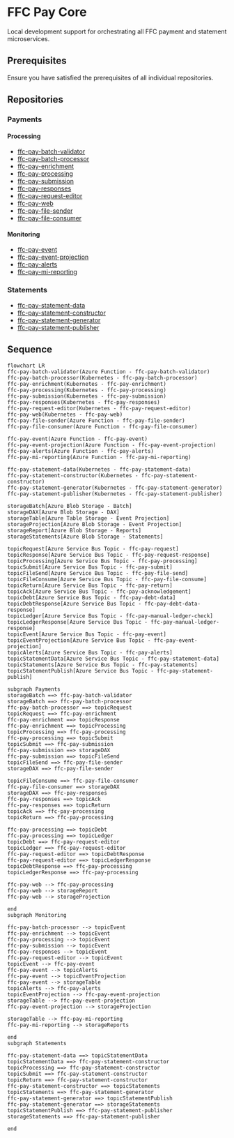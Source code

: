 # FFC Pay Core
Local development support for orchestrating all FFC payment and statement microservices.

## Prerequisites

Ensure you have satisfied the prerequisites of all individual repositories.

## Repositories
### Payments
#### Processing
- [ffc-pay-batch-validator](https://github.com/defra/ffc-pay-batch-validator)
- [ffc-pay-batch-processor](https://github.com/defra/ffc-pay-batch-processor)
- [ffc-pay-enrichment](https://github.com/defra/ffc-pay-enrichment)
- [ffc-pay-processing](https://github.com/defra/ffc-pay-processing)
- [ffc-pay-submission](https://github.com/defra/ffc-pay-submission)
- [ffc-pay-responses](https://github.com/defra/ffc-pay-responses)
- [ffc-pay-request-editor](https://github.com/defra/ffc-pay-request-editor)
- [ffc-pay-web](https://github.com/defra/ffc-pay-web)
- [ffc-pay-file-sender](https://github.com/defra/ffc-pay-file-sender)
- [ffc-pay-file-consumer](https://github.com/defra/ffc-pay-file-consumer)

#### Monitoring
- [ffc-pay-event](https://github.com/defra/ffc-pay-event)
- [ffc-pay-event-projection](https://github.com/defra/ffc-pay-event-projection)
- [ffc-pay-alerts](https://github.com/defra/ffc-pay-alerts)
- [ffc-pay-mi-reporting](https://github.com/defra/ffc-pay-mi-reporting)

### Statements
- [ffc-pay-statement-data](https://github.com/defra/ffc-pay-statement-data)
- [ffc-pay-statement-constructor](https://github.com/defra/ffc-pay-statement-constructor)
- [ffc-pay-statement-generator](https://github.com/defra/ffc-pay-statement-generator)
- [ffc-pay-statement-publisher](https://github.com/defra/ffc-pay-statement-publisher)

## Sequence

```mermaid
flowchart LR
ffc-pay-batch-validator(Azure Function - ffc-pay-batch-validator)
ffc-pay-batch-processor(Kubernetes - ffc-pay-batch-processor)
ffc-pay-enrichment(Kubernetes - ffc-pay-enrichment)
ffc-pay-processing(Kubernetes - ffc-pay-processing)
ffc-pay-submission(Kubernetes - ffc-pay-submission)
ffc-pay-responses(Kubernetes - ffc-pay-responses)
ffc-pay-request-editor(Kubernetes - ffc-pay-request-editor)
ffc-pay-web(Kubernetes - ffc-pay-web)
ffc-pay-file-sender(Azure Function - ffc-pay-file-sender)
ffc-pay-file-consumer(Azure Function - ffc-pay-file-consumer)

ffc-pay-event(Azure Function - ffc-pay-event)
ffc-pay-event-projection(Azure Function - ffc-pay-event-projection)
ffc-pay-alerts(Azure Function - ffc-pay-alerts)
ffc-pay-mi-reporting(Azure Function - ffc-pay-mi-reporting)

ffc-pay-statement-data(Kubernetes - ffc-pay-statement-data)
ffc-pay-statement-constructor(Kubernetes - ffc-pay-statement-constructor)
ffc-pay-statement-generator(Kubernetes - ffc-pay-statement-generator)
ffc-pay-statement-publisher(Kubernetes - ffc-pay-statement-publisher)

storageBatch[Azure Blob Storage - Batch]
storageDAX[Azure Blob Storage - DAX]
storageTable[Azure Table Storage - Event Projection]
storageProjection[Azure Blob Storage - Event Projection]
storageReport[Azure Blob Storage - Reports]
storageStatements[Azure Blob Storage - Statements]

topicRequest[Azure Service Bus Topic - ffc-pay-request]
topicResponse[Azure Service Bus Topic - ffc-pay-request-response]
topicProcessing[Azure Service Bus Topic - ffc-pay-processing]
topicSubmit[Azure Service Bus Topic - ffc-pay-submit]
topicFileSend[Azure Service Bus Topic - ffc-pay-file-send]
topicFileConsume[Azure Service Bus Topic - ffc-pay-file-consume]
topicReturn[Azure Service Bus Topic - ffc-pay-return]
topicAck[Azure Service Bus Topic - ffc-pay-acknowledgement]
topicDebt[Azure Service Bus Topic - ffc-pay-debt-data]
topicDebtResponse[Azure Service Bus Topic - ffc-pay-debt-data-response]
topicLedger[Azure Service Bus Topic - ffc-pay-manual-ledger-check]
topicLedgerResponse[Azure Service Bus Topic - ffc-pay-manual-ledger-response]
topicEvent[Azure Service Bus Topic - ffc-pay-event]
topicEventProjection[Azure Service Bus Topic - ffc-pay-event-projection]
topicAlerts[Azure Service Bus Topic - ffc-pay-alerts]
topicStatementData[Azure Service Bus Topic - ffc-pay-statement-data]
topicStatements[Azure Service Bus Topic - ffc-pay-statements]
topicStatementPublish[Azure Service Bus Topic - ffc-pay-statement-publish]

subgraph Payments
storageBatch ==> ffc-pay-batch-validator
storageBatch ==> ffc-pay-batch-processor
ffc-pay-batch-processor ==> topicRequest
topicRequest ==> ffc-pay-enrichment
ffc-pay-enrichment ==> topicResponse
ffc-pay-enrichment ==> topicProcessing
topicProcessing ==> ffc-pay-processing
ffc-pay-processing ==> topicSubmit
topicSubmit ==> ffc-pay-submission
ffc-pay-submission ==> storageDAX
ffc-pay-submission ==> topicFileSend
topicFileSend ==> ffc-pay-file-sender
storageDAX ==> ffc-pay-file-sender

topicFileConsume ==> ffc-pay-file-consumer
ffc-pay-file-consumer ==> storageDAX
storageDAX ==> ffc-pay-responses
ffc-pay-responses ==> topicAck
ffc-pay-responses ==> topicReturn
topicAck ==> ffc-pay-processing
topicReturn ==> ffc-pay-processing

ffc-pay-processing ==> topicDebt
ffc-pay-processing ==> topicLedger
topicDebt ==> ffc-pay-request-editor
topicLedger ==> ffc-pay-request-editor
ffc-pay-request-editor ==> topicDebtResponse
ffc-pay-request-editor ==> topicLedgerResponse
topicDebtResponse ==> ffc-pay-processing
topicLedgerResponse ==> ffc-pay-processing

ffc-pay-web --> ffc-pay-processing
ffc-pay-web --> storageReport
ffc-pay-web --> storageProjection

end
subgraph Monitoring

ffc-pay-batch-processor --> topicEvent
ffc-pay-enrichment --> topicEvent
ffc-pay-processing --> topicEvent
ffc-pay-submission --> topicEvent
ffc-pay-responses --> topicEvent
ffc-pay-request-editor --> topicEvent
topicEvent --> ffc-pay-event
ffc-pay-event --> topicAlerts
ffc-pay-event --> topicEventProjection
ffc-pay-event --> storageTable
topicAlerts --> ffc-pay-alerts
topicEventProjection --> ffc-pay-event-projection
storageTable --> ffc-pay-event-projection
ffc-pay-event-projection --> storageProjection

storageTable --> ffc-pay-mi-reporting
ffc-pay-mi-reporting --> storageReports

end
subgraph Statements

ffc-pay-statement-data ==> topicStatementData
topicStatementData ==> ffc-pay-statement-constructor
topicProcessing ==> ffc-pay-statement-constructor
topicSubmit ==> ffc-pay-statement-constructor
topicReturn ==> ffc-pay-statement-constructor
ffc-pay-statement-constructor ==> topicStatements
topicStatements ==> ffc-pay-statement-generator
ffc-pay-statement-generator ==> topicStatementPublish
ffc-pay-statement-generator ==> storageStatements
topicStatementPublish ==> ffc-pay-statement-publisher
storageStatements ==> ffc-pay-statement-publisher

end

```

